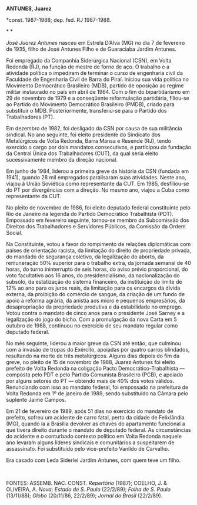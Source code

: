 **ANTUNES, Juarez**

\*const. 1987-1988; dep. fed. RJ 1987-1988.

* *

*José Juarez Antunes* nasceu em Estrela D’Alva (MG) no dia 7 de
fevereiro de 1935, filho de José Antunes Filho e de Guaraciaba Jardim
Antunes.

Foi empregado da Companhia Siderúrgica Nacional (CSN), em Volta Redonda
(RJ), na função de mestre de forno de aço. O trabalho e a atividade
política o impediram de terminar o curso de engenharia civil da
Faculdade de Engenharia Civil de Barra do Piraí. Iniciou sua vida
política no Movimento Democrático Brasileiro (MDB), partido de oposição
ao regime militar instaurado no país em abril de 1964. Com o fim do
bipartidarismo em 29 de novembro de 1979 e a conseqüente reformulação
partidária, filiou-se ao Partido do Movimento Democrático Brasileiro
(PMDB), criado para substituir o MDB. Posteriormente, transferiu-se para
o Partido dos Trabalhadores (PT).

Em dezembro de 1982, foi desligado da CSN por causa de sua militância
sindical. No ano seguinte, foi eleito presidente do Sindicato dos
Metalúrgicos de Volta Redonda, Barra Mansa e Resende (RJ), tendo
exercido o cargo por dois mandatos consecutivos, e participou da
fundação da Central Única dos Trabalhadores (CUT), da qual seria eleito
sucessivamente membro da direção nacional.

Em junho de 1984, liderou a primeira greve da história da CSN (fundada
em 1941), quando 28 mil empregados paralisaram suas atividades. Neste
ano, viajou à União Soviética como representante da CUT. Em 1985,
desfiliou-se do PT por divergências com a direção. No mesmo ano, viajou
a Cuba como representante da CUT.

No pleito de novembro de 1986, foi eleito deputado federal constituinte
pelo Rio de Janeiro na legenda do Partido Democrático Trabalhista (PDT).
Empossado em fevereiro seguinte, tornou-se membro da Subcomissão dos
Direitos dos Trabalhadores e Servidores Públicos, da Comissão da Ordem
Social.

Na Constituinte, votou a favor do rompimento de relações diplomáticas
com países de orientação racista, da limitação do direito de propriedade
privada, do mandado de segurança coletivo, da legalização do aborto, da
remuneração 50% superior para o trabalho extra, da jornada semanal de 40
horas, do turno ininterrupto de seis horas, do aviso prévio
proporcional, do voto facultativo aos 16 anos, do presidencialismo, da
nacionalização do subsolo, da estatização do sistema financeiro, da
instituição do limite de 12% ao ano para os juros reais, da limitação
para os encargos da dívida externa, da proibição do comércio de sangue,
da criação de um fundo de apoio à reforma agrária, da anistia aos micro
e pequenos empresários, da desapropriação da propriedade produtiva e da
estabilidade no emprego. Votou contra o mandato de cinco anos para o
presidente José Sarney e a legalização do jogo do bicho. Com a
promulgação da nova Carta em 5 outubro de 1988, continuou no exercício
de seu mandato regular como deputado federal.

No mês seguinte, liderou a maior greve da CSN até então, que culminou
com a invasão de tropas do Exército, apoiadas por quatro carros
blindados, resultando na morte de três metalúrgicos. Alguns dias depois
do fim da greve, no pleito de 15 de novembro de 1988, Juarez Antunes foi
eleito prefeito de Volta Redonda na coligação Pacto
Democrático-Trabalhista — composta pelo PDT e pelo Partido Comunista
Brasileiro (PCB), e apoiado por alguns setores do PT — obtendo mais de
40% dos votos válidos. Renunciando com isso ao mandato federal, foi
empossado na prefeitura de Volta Redonda em 1º de janeiro de 1989, sendo
substituído na Câmara pelo suplente Jaime Campos.

Em 21 de fevereiro de 1989, após 51 dias no exercício do mandato de
prefeito, sofreu um acidente de carro fatal, perto da cidade de
Felixlândia (MG), quando ia a Brasília devolver as chaves do apartamento
funcional a que tivera direito durante o mandato de deputado federal. As
circunstâncias do acidente e o conturbado contexto político em Volta
Redonda naquele ano levaram alguns líderes sindicais e comunitários a
suspeitarem de assassinato. Foi substituído pelo vice-prefeito Vanildo
de Carvalho.

Era casado com Leda Siderlei Jardim Antunes, com quem teve um filho.

 

FONTES: ASSEMB. NAC. CONST. *Repertório* (1987); COELHO, J. & OLIVEIRA,
A. *Nova*; *Estado de S. Paulo* (22/2/89); *Folha de S. Paulo*
(13/11/88); *Globo* (20/11/86, 22/2/89); *Jornal do Brasil* (22/2/89).

 
